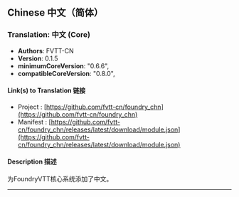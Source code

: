 ## Chinese 中文（简体）

### Translation: 中文 (Core)
* **Authors**: FVTT-CN
* **Version**: 0.1.5
* **minimumCoreVersion**: "0.6.6",
* **compatibleCoreVersion**: "0.8.0",

#### Link(s) to Translation 链接
* Project : [https://github.com/fvtt-cn/foundry_chn](https://github.com/fvtt-cn/foundry_chn)
* Manifest : [https://github.com/fvtt-cn/foundry_chn/releases/latest/download/module.json](https://github.com/fvtt-cn/foundry_chn/releases/latest/download/module.json)

#### Description 描述
为FoundryVTT核心系统添加了中文。

---

